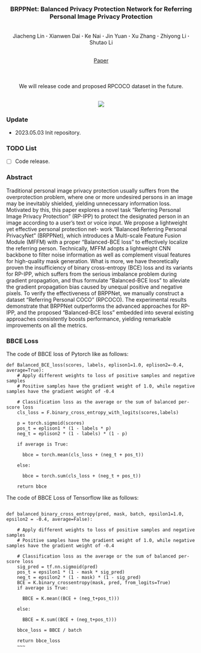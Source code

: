 ### <p align="center"> BRPPNet: Balanced Privacy Protection Network for Referring Personal Image Privacy Protection
<br>
<div align="center">
  Jiacheng&nbsp;Lin</a> <b>&middot;</b>
  Xianwen&nbsp;Dai</a> <b>&middot;</b>
  Ke&nbsp;Nai</a> <b>&middot;</b>
  Jin&nbsp;Yuan</a> <b>&middot;</b>
  Xu&nbsp;Zhang</a> <b>&middot;</b>
  Zhiyong&nbsp;Li</a> <b>&middot;</b>
  Shutao&nbsp;Li</a>
  <br> <br>

  <a href="" target="_blank">Paper</a>
</div>

####

<br>
<p align="center">We will release code and proposed RPCOCO dataset in the future. </p>
<br>

<div align=center><img src="https://s2.loli.net/2023/05/03/WzA9goL8BQkU4Ys.png" /></div>

### Update
- 2023.05.03 Init repository.

### TODO List
- [ ] Code release. 

### Abstract
Traditional personal image privacy protection usually suffers from the overprotection problem, where one or more undesired persons in an image may be
inevitably shielded, yielding unnecessary information loss. Motivated by this, this paper explores a novel task “Referring Personal Image Privacy Protection”
(RP-IPP) to protect the designated person in an image according to a user’s text or voice input. We propose a lightweight yet effective personal protection net-
work “Balanced Referring Personal PrivacyNet” (BRPPNet), which introduces a Multi-scale Feature Fusion Module (MFFM) with a proper “Balanced-BCE
loss” to effectively localize the referring person. Technically, MFFM adopts a lightweight CNN backbone to filter noise information as well as complement
visual features for high-quality mask generation. What is more, we have theoretically proven the insufficiency of binary cross-entropy (BCE) loss and its
variants for RP-IPP, which suffers from the serious imbalance problem during gradient propagation, and thus formulate “Balanced-BCE loss” to alleviate the
gradient propagation bias caused by unequal positive and negative pixels. To verify the effectiveness of BRPPNet, we manually construct a dataset “Referring Personal COCO” (RPCOCO). The experimental results demonstrate that BRPPNet outperforms the advanced approaches for RP-IPP, and the proposed
“Balanced-BCE loss” embedded into several existing approaches consistently
boosts performance, yielding remarkable improvements on all the metrics.

### BBCE Loss

The code of BBCE loss of Pytorch like as follows:

~~~
def Balanced_BCE_loss(scores, labels, eplison1=1.0, eplison2=-0.4, average=True):
    # Apply different weights to loss of positive samples and negative samples
    # Positive samples have the gradient weight of 1.0, while negative samples have the gradient weight of -0.4  
    
    # Classification loss as the average or the sum of balanced per-score loss
    cls_loss = F.binary_cross_entropy_with_logits(scores,labels)

    p = torch.sigmoid(scores) 
    pos_t = eplison1 * (1 - labels * p)
    neg_t = eplison2 * (1 - labels) * (1 - p)
    
    if average is True:
    
      bbce = torch.mean(cls_loss + (neg_t + pos_t))
      
    else:
    
      bbce = torch.sum(cls_loss + (neg_t + pos_t))
      
    return bbce
~~~

The code of BBCE Loss of Tensorflow like as follows:
~~~

def balanced_binary_cross_entropy(pred, mask, batch, epsilon1=1.0, epsilon2 = -0.4, average=False):
    
    # Apply different weights to loss of positive samples and negative samples
    # Positive samples have the gradient weight of 1.0, while negative samples have the gradient weight of -0.4
    
    # Classification loss as the average or the sum of balanced per-score loss
    sig_pred = tf.nn.sigmoid(pred)
    pos_t = epsilon1 * (1 - mask * sig_pred)
    neg_t = epsilon2 * (1 - mask) * (1 - sig_pred)
    BCE = K.binary_crossentropy(mask, pred, from_logits=True)
    if average is True:
    
      BBCE = K.mean((BCE + (neg_t+pos_t)))
      
    else:
    
      BBCE = K.sum((BCE + (neg_t+pos_t)))
    
    bbce_loss = BBCE / batch
    
    return bbce_loss
    ~~~
